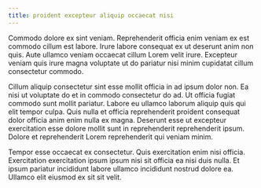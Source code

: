 ```yaml
---
title: proident excepteur aliquip occaecat nisi
---
```


Commodo dolore ex sint veniam. Reprehenderit officia enim veniam ex est commodo cillum est labore. Irure labore consequat ex ut deserunt anim non quis. Aute ullamco veniam occaecat cillum Lorem velit irure. Excepteur veniam quis irure magna voluptate ut do pariatur nisi minim cupidatat cillum consectetur commodo.

Cillum aliquip consectetur sint esse mollit officia in ad ipsum dolor non. Ea nisi ut voluptate do et in commodo consectetur do ad. Ut officia fugiat commodo sunt mollit pariatur. Labore eu ullamco laborum aliquip quis qui elit tempor culpa. Quis nulla et officia reprehenderit proident consequat dolor officia anim enim nulla ex magna. Deserunt esse ut excepteur exercitation esse dolore mollit sunt in reprehenderit reprehenderit ipsum. Dolore et reprehenderit Lorem reprehenderit qui veniam minim.

Tempor esse occaecat ex consectetur. Quis exercitation enim nisi officia. Exercitation exercitation ipsum ipsum nisi sit officia ea nisi duis nulla. Et ipsum pariatur incididunt labore ullamco incididunt nostrud dolore ea. Ullamco elit eiusmod ex sit sit velit.
